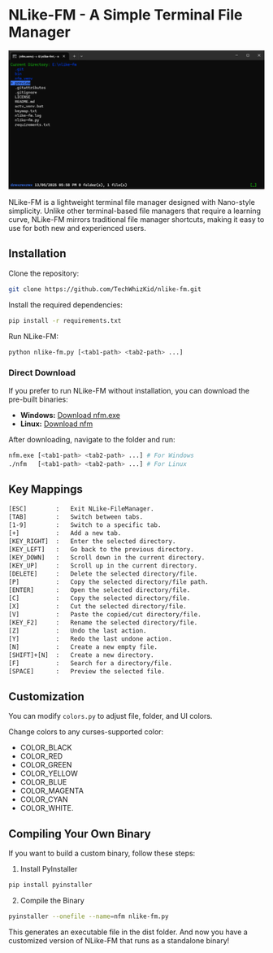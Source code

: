 # NLike-FM - A Simple Terminal File Manager

![Preview](preview/preview.png)

NLike-FM is a lightweight terminal file manager designed with Nano-style simplicity. Unlike other terminal-based file managers that require a learning curve, NLike-FM mirrors traditional file manager shortcuts, making it easy to use for both new and experienced users.

## Installation

Clone the repository:

```bash
git clone https://github.com/TechWhizKid/nlike-fm.git
```

Install the required dependencies:

```bash
pip install -r requirements.txt
```

Run NLike-FM:

```bash
python nlike-fm.py [<tab1-path> <tab2-path> ...]
```

### Direct Download

If you prefer to run NLike-FM without installation, you can download the pre-built binaries:

- **Windows:** [Download nfm.exe](bin/windows/nfm.exe)
- **Linux:** [Download nfm](bin/linux/nfm)

After downloading, navigate to the folder and run:

```bash
nfm.exe [<tab1-path> <tab2-path> ...] # For Windows
./nfm   [<tab1-path> <tab2-path> ...] # For Linux
```

## Key Mappings

```
[ESC]        :   Exit NLike-FileManager.
[TAB]        :   Switch between tabs.
[1-9]        :   Switch to a specific tab.
[+]          :   Add a new tab.
[KEY_RIGHT]  :   Enter the selected directory.
[KEY_LEFT]   :   Go back to the previous directory.
[KEY_DOWN]   :   Scroll down in the current directory.
[KEY_UP]     :   Scroll up in the current directory.
[DELETE]     :   Delete the selected directory/file.
[P]          :   Copy the selected directory/file path.
[ENTER]      :   Open the selected directory/file.
[C]          :   Copy the selected directory/file.
[X]          :   Cut the selected directory/file.
[V]          :   Paste the copied/cut directory/file.
[KEY_F2]     :   Rename the selected directory/file.
[Z]          :   Undo the last action.
[Y]          :   Redo the last undone action.
[N]          :   Create a new empty file.
[SHIFT]+[N]  :   Create a new directory.
[F]          :   Search for a directory/file.
[SPACE]      :   Preview the selected file.
```

## Customization

You can modify `colors.py` to adjust file, folder, and UI colors.

Change colors to any curses-supported color:

- COLOR_BLACK
- COLOR_RED
- COLOR_GREEN
- COLOR_YELLOW
- COLOR_BLUE
- COLOR_MAGENTA
- COLOR_CYAN
- COLOR_WHITE.

## Compiling Your Own Binary

If you want to build a custom binary, follow these steps:

1. Install PyInstaller

```bash
pip install pyinstaller
```

2. Compile the Binary

```bash
pyinstaller --onefile --name=nfm nlike-fm.py
```

This generates an executable file in the dist folder. And now you have a customized version of NLike-FM that runs as a standalone binary!
